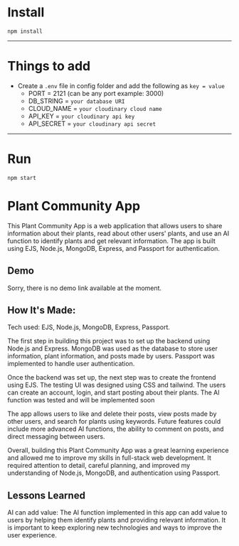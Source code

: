 # Install

`npm install`

---

# Things to add

- Create a `.env` file in config folder and add the following as `key = value`
  - PORT = 2121 (can be any port example: 3000)
  - DB_STRING = `your database URI`
  - CLOUD_NAME = `your cloudinary cloud name`
  - API_KEY = `your cloudinary api key`
  - API_SECRET = `your cloudinary api secret`

---

# Run

`npm start`
# Plant Community App

This Plant Community App is a web application that allows users to share information about their plants, read about other users' plants, and use an AI function to identify plants and get relevant information. The app is built using EJS, Node.js, MongoDB, Express, and Passport for authentication.

## Demo

Sorry, there is no demo link available at the moment.

## How It's Made:

Tech used: EJS, Node.js, MongoDB, Express, Passport.

The first step in building this project was to set up the backend using Node.js and Express. MongoDB was used as the database to store user information, plant information, and posts made by users. Passport was implemented to handle user authentication.

Once the backend was set up, the next step was to create the frontend using EJS. The testing UI was designed using CSS and tailwind. The users can create an account, login, and start posting about their plants. The AI function was tested and will be implemented soon

The app allows users to like and delete their posts, view posts made by other users, and search for plants using keywords. Future features could include more advanced AI functions, the ability to comment on posts, and direct messaging between users.

Overall, building this Plant Community App was a great learning experience and allowed me to improve my skills in full-stack web development. It required attention to detail, careful planning, and improved my understanding of Node.js, MongoDB, and authentication using Passport.

## Lessons Learned

AI can add value: The AI function implemented in this app can add value to users by helping them identify plants and providing relevant information. It is important to keep exploring new technologies and ways to improve the user experience.